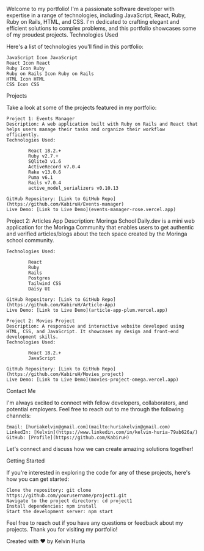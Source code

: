 Welcome to my portfolio! I'm a passionate software developer with expertise in a range of technologies, including JavaScript, React, Ruby, Ruby on Rails, HTML, and CSS. I'm dedicated to crafting elegant and efficient solutions to complex problems, and this portfolio showcases some of my proudest projects.
Technologies Used

Here's a list of technologies you'll find in this portfolio:

    JavaScript Icon JavaScript
    React Icon React
    Ruby Icon Ruby
    Ruby on Rails Icon Ruby on Rails
    HTML Icon HTML
    CSS Icon CSS

Projects

Take a look at some of the projects featured in my portfolio:

    Project 1: Events Manager
    Description: A web application built with Ruby on Rails and React that helps users manage their tasks and organize their workflow efficiently.
    Technologies Used: 

            React 18.2.+
            Ruby v2.7.+
            SQlite3 v1.6
            ActiveRecord v7.0.4
            Rake v13.0.6
            Puma v6.1
            Rails v7.0.4
            active_model_serializers v0.10.13

    GitHub Repository: [Link to GitHub Repo](https://github.com/KabiruH/Events-manager)
    Live Demo: [Link to Live Demo](events-manager-rose.vercel.app) 

Project 2: Articles App
    Description: Moringa School Daily.dev is a mini web application for the Moringa Community that enables users to get authentic and verified articles/blogs about the tech space created by the Moringa school community.

    Technologies Used: 

            React
            Ruby
            Rails
            Postgres
            Tailwind CSS
            Daisy UI

    GitHub Repository: [Link to GitHub Repo](https://github.com/KabiruH/Article-App)
    Live Demo: [Link to Live Demo](article-app-plum.vercel.app) 

    Project 2: Movies Project
    Description: A responsive and interactive website developed using HTML, CSS, and JavaScript. It showcases my design and front-end development skills.
    Technologies Used: 

            React 18.2.+
            JavaScript

    GitHub Repository: [Link to GitHub Repo](https://github.com/KabiruH/Movies_project)
    Live Demo: [Link to Live Demo](movies-project-omega.vercel.app)


Contact Me

I'm always excited to connect with fellow developers, collaborators, and potential employers. Feel free to reach out to me through the following channels:

    Email: [huriakelvin@gmail.com](mailto:huriakelvin@gmail.com)
    LinkedIn: [Kelvin](https://www.linkedin.com/in/kelvin-huria-79ab626a/)
    GitHub: [Profile](https://github.com/KabiruH)

Let's connect and discuss how we can create amazing solutions together!

Getting Started

If you're interested in exploring the code for any of these projects, here's how you can get started:

    Clone the repository: git clone https://github.com/yourusername/project1.git
    Navigate to the project directory: cd project1
    Install dependencies: npm install
    Start the development server: npm start

Feel free to reach out if you have any questions or feedback about my projects. Thank you for visiting my portfolio!

Created with ❤️ by Kelvin Huria